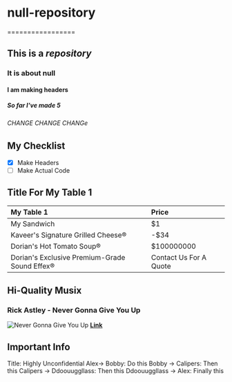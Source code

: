 # null-repository
=================
## This is a *repository*
### It is about **null**
#### I am making headers
##### So far I've made 5
###### CHANGE CHANGE CHANGe

## My Checklist
- [x] Make Headers
- [ ] Make Actual Code

## Title For My Table 1

|My Table 1|Price|
|:---|:---|
|My Sandwich|$1|
|Kaveer's Signature Grilled Cheese®|-$34|
|Dorian's Hot Tomato Soup®|$100000000|
|Dorian's Exclusive Premium-Grade Sound Effex®|Contact Us For A Quote|

## Hi-Quality Musix

### Rick Astley - **Never Gonna Give You Up**
![Never Gonna Give You Up](http://digitalspyuk.cdnds.net/15/48/1280x719/gallery-1448452218-rick-astley-never-gonna-give-you-up.jpg)
[**Link**](https://youtu.be/dQw4w9WgXcQ)

## **Important Info**

Title: Highly Unconfidential
Alex-> Bobby: Do this
Bobby -> Calipers: Then this
Calipers -> Ddoouuggllass: Then this
Ddoouuggllass -> Alex: Finally this
